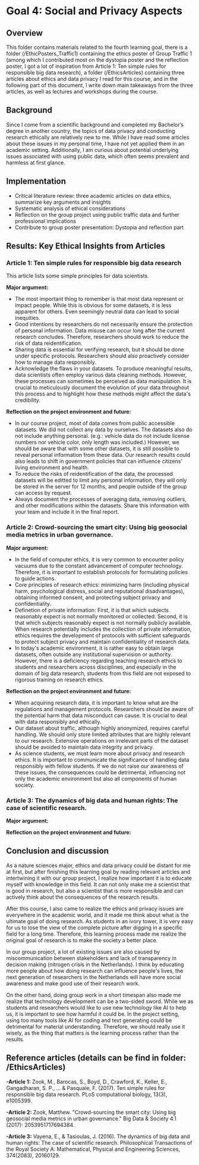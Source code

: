 # Goal 4: Social and Privacy Aspects

## Overview
This folder contains materials related to the fourth learning goal, there is a folder (/EthicPosters_Traffic1) containing the ethics poster of Group Traffic 1 (among which I contributed most on the dystopia poster and the reflection poster, I got a lot of inspiration from Article 1: Ten simple rules for responsible big data research), a folder (/EthicsArticles) containing three articles about ethics and data privacy I read for this course, and in the following part of this document, I write down main takeaways from the three articles, as well as lectures and workshops during the course.

## Background
Since I come from a scientific background and completed my Bachelor’s degree in another country, the topics of data privacy and conducting research ethically are relatively new to me. While I have read some articles about these issues in my personal time, I have not yet applied them in an academic setting. Additionally, I am curious about potential underlying issues associated with using public data, which often seems prevalent and harmless at first glance.

## Implementation
- Critical literature review: three academic articles on data ethics, summarize key arguments and insights
- Systematic analysis of ethical considerations
- Reflection on the group project using public traffic data and further professional implications
- Contribute to group poster presentation: Dystopia and reflection part

## Results: Key Ethical Insights from Articles
### Article 1: Ten simple rules for responsible big data research

This article lists some simple principles for data scientists.

**Major argument:**
- The most important thing to remember is that most data represent or impact people. While this is obvious for some datasets, it is less apparent for others. Even seemingly neutral data can lead to social inequities.
- Good intentions by researchers do not necessarily ensure the protection of personal information. Data misuse can occur long after the current research concludes. Therefore, researchers should work to reduce the risk of data reidentification.
- Sharing data is essential for verifying research, but it should be done under specific protocols. Researchers should also proactively consider how to manage data responsibly.
- Acknowledge the flaws in your datasets. To produce meaningful results, data scientists often employ various data cleaning methods. However, these processes can sometimes be perceived as data manipulation. It is crucial to meticulously document the evolution of your data throughout this process and to highlight how these methods might affect the data's credibility.

**Reflection on the project environment and future:**
- In our course project, most of data comes from public accessible datasets. We did not collect any data by ourselves. The datasets also do not include anything personal. (e.g.: vehicle data do not include license numbers nor vehicle color, only length was included.) However, we should be aware that with some other datasets, it is still possible to reveal personal information from these data. Our research results could also leads to shift in government policies that can influence citizens' living environment and health.
- To reduce the risks of reidentification of the data, the processed datasets will be editted to limit any personal information, they will only be stored in the server for 12 months, and people outside of the group can access by request.
- Always document the processes of averaging data, removing outliers, and other modifications within the datasets. Share this information with your team and include it in the final report.

### Article 2: Crowd-sourcing the smart city: Using big geosocial media metrics in urban governance.
**Major argument:**
- In the field of computer ethics, it is very common to encounter policy vacuums due to the constant advancement of computer technology. Therefore, it is important to establish protocols for formulating policies to guide actions.
- Core principles of research ethics: minimizing harm (including physical harm, psychological distress, social and reputational disadvantages), obtaining informed consent, and protecting subject privacy and confidentiality.
- Definetion of private information: First, it is that which subjects reasonably expect is not normally monitored or collected. Second, it is that which subjects reasonably expect is not normally publicly available. When research potentially includes the collection of private information, ethics requires the development of protocols with sufficient safeguards to protect subject privacy and maintain confidentiality of research data.
- In today's academic environment, it is rather easy to obtain large datasets, often outside any institutional supervision or authority. However, there is a deficiency regarding teaching research ethics to students and researchers across disciplines, and especially in the domain of big data research, students from this field are not exposed to rigorous training on research ethics.
  
**Reflection on the project environment and future:**
- When acquiring research data, it is important to know what are the regulations and management protocols. Researchers should be aware of the potential harm that data misconduct can cause. It is crucial to deal with data responsibly and ethically.
- Our dataset about traffic, although highly anonymized, requires careful handling. We should only store limited attributes that are highly relevant to our research. Extensive operations on irrelevant parts of the dataset should be avoided to maintain data integrity and privacy.
- As science students, we must learn more about privacy and research ethics. It is important to communicate the significance of handling data responsibly with fellow students. If we do not raise our awareness of these issues, the consequences could be detrimental, influencing not only the academic environment but also all components of human society.
  
### Article 3: The dynamics of big data and human rights: The case of scientific research.
**Major argument:**

**Reflection on the project environment and future:**

## Conclusion and discussion
As a nature sciences major, ethics and data privacy could be distant for me at first, but after finishing this learning goal by reading relevant articles and intertwining it with our group project, I realize how important it is to educate myself with knowledge in this field. It can not only make me a scientist that is good in research, but also a scientist that is more responsible and can actively think about the consequences of the research results.

After this course, I also came to realize the ethics and privacy issues are everywhere in the academic world, and it made me think about what is the ultimate goal of doing research. As students in an ivory tower, it is very easy for us to lose the view of the complete picture after digging in a specific field for a long time. Therefore, this learning process made me realize the original goal of research is to make the society a better place.

In our group project, a lot of existing issues are also caused by miscommunication between stakeholders and lack of transparency in decision making (nitrogen crisis in the Netherlands). I think by educating more people about how doing research can influence people's lives, the next generation of researchers in the Netherlands will have more social awareness and make good use of their research work.

On the other hand, doing group work in a short timespan also made me realize that technology development can be a two-sided sword. While we as students and researchers would like to use new technology like AI to help us, it is important to see how harmful it could be. In the project setting, using too many tools like AI for coding and text generating could be detrimental for material understanding. Therefore, we should really use it wisely, as the thing that matters is the learning process rather than the results.

## Reference articles (details can be find in folder: /EthicsArticles)
**-Article 1:** Zook, M., Barocas, S., Boyd, D., Crawford, K., Keller, E., Gangadharan, S. P., ... & Pasquale, F. (2017). Ten simple rules for responsible big data research. PLoS computational biology, 13(3), e1005399.

**-Article 2:** Zook, Matthew. "Crowd-sourcing the smart city: Using big geosocial media metrics in urban governance." Big Data & Society 4.1 (2017): 2053951717694384.

**-Article 3:** Vayena, E., & Tasioulas, J. (2016). The dynamics of big data and human rights: The case of scientific research. Philosophical Transactions of the Royal Society A: Mathematical, Physical and Engineering Sciences, 374(2083), 20160129.
